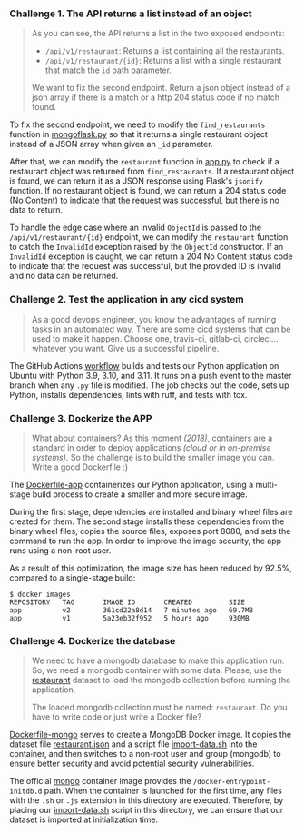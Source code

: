 ### Challenge 1. The API returns a list instead of an object

> As you can see, the API returns a list in the two exposed endpoints:
> 
> - `/api/v1/restaurant`: Returns a list containing all the restaurants.
> - `/api/v1/restaurant/{id}`: Returns a list with a single restaurant that match the `id` path parameter.
> 
> We want to fix the second endpoint. Return a json object instead of a json array if there is a match or a http 204 status code if no match found.

To fix the second endpoint, we need to modify the `find_restaurants` function in [mongoflask.py](./src/mongoflask.py) so that it returns a single restaurant object instead of a JSON array when given an `_id` parameter.

After that, we can modify the `restaurant` function in [app.py](./app.py) to check if a restaurant object was returned from `find_restaurants`. If a restaurant object is found, we can return it as a JSON response using Flask's `jsonify` function. If no restaurant object is found, we can return a 204 status code (No Content) to indicate that the request was successful, but there is no data to return.

To handle the edge case where an invalid `ObjectId` is passed to the `/api/v1/restaurant/{id}` endpoint, we can modify the `restaurant` function to catch the `InvalidId` exception raised by the `ObjectId` constructor. If an `InvalidId` exception is caught, we can return a 204 No Content status code to indicate that the request was successful, but the provided ID is invalid and no data can be returned.

### Challenge 2. Test the application in any cicd system

> As a good devops engineer, you know the advantages of running tasks in an automated way. There are some cicd systems that can be used to make it happen.
> Choose one, travis-ci, gitlab-ci, circleci... whatever you want. Give us a successful pipeline.

The GitHub Actions [workflow](./.github/workflows/python-app.yml) builds and tests our Python application on Ubuntu with Python 3.9, 3.10, and 3.11. It runs on a push event to the master branch when any `.py` file is modified. The job checks out the code, sets up Python, installs dependencies, lints with ruff, and tests with tox.

### Challenge 3. Dockerize the APP

> What about containers? As this moment *(2018)*, containers are a standard in order to deploy applications *(cloud or in on-premise systems)*. So the challenge is to build the smaller image you can. Write a good Dockerfile :)

The [Dockerfile-app](./Dockerfile-app) containerizes our Python application, using a multi-stage build process to create a smaller and more secure image.

During the first stage, dependencies are installed and binary wheel files are created for them. The second stage installs these dependencies from the binary wheel files, copies the source files, exposes port 8080, and sets the command to run the app. In order to improve the image security, the app runs using a non-root user.

As a result of this optimization, the image size has been reduced by 92.5%, compared to a single-stage build:

```shell
$ docker images
REPOSITORY   TAG       IMAGE ID       CREATED         SIZE
app          v2        361cd22a8d14   7 minutes ago   69.7MB
app          v1        5a23eb32f952   5 hours ago     930MB
```

### Challenge 4. Dockerize the database

> We need to have a mongodb database to make this application run. So, we need a mongodb container with some data. Please, use the [restaurant](./data/restaurant.json) dataset to load the mongodb collection before running the application.
> 
> The loaded mongodb collection must be named: `restaurant`. Do you have to write code or just write a Docker file?

[Dockerfile-mongo](./Dockerfile-mongo) serves to create a MongoDB Docker image. It copies the dataset file [restaurant.json](./data/restaurant.json) and a script file [import-data.sh](./data/import-data.sh) into the container, and then switches to a non-root user and group (mongodb) to ensure better security and avoid potential security vulnerabilities.

The official [mongo](https://hub.docker.com/_/mongo) container image provides the `/docker-entrypoint-initdb.d` path. When the container is launched for the first time, any files with the `.sh` or `.js` extension in this directory are executed. Therefore, by placing our [import-data.sh](./data/import-data.sh) script in this directory, we can ensure that our dataset is imported at initialization time.
